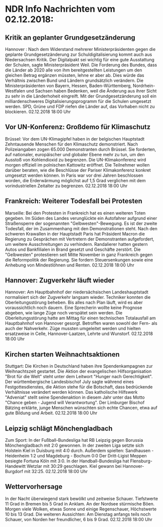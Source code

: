# NDR Info Nachrichten vom 02.12.2018:


## Kritik an geplanter Grundgesetzänderung
Hannover : Nach dem Widerstand mehrerer Ministerpräsidenten gegen die geplante Grundgesetzänderung zur Schuldigitalisierung kommt auch aus Niedersachsen Kritik. Der Digitalpakt sei wichtig für eine gute Ausstattung der Schulen, sagte Ministerpräsident Weil. Die Forderung des Bundes, dass die Länder ab 2020 alle von ihm bereitgestellten Leistungen um den gleichen Betrag ergänzen müssten, lehne er aber ab. Dies würde das Verhältnis zwischen Bund und Ländern grundsätzlich verändern. Die Ministerpräsidenten von Bayern, Hessen, Baden-Württemberg, Nordrhein-Westfalen und Sachsen haben Bedenken, weil die Änderung aus ihrer Sicht zu sehr in die Länderhoheit eingreift. Mit der Grundgesetzänderung soll ein milliardenschweres Digitalisierungsprogramm für die Schulen umgesetzt werden. SPD, Grüne und FDP riefen die Länder auf, das Vorhaben nicht zu blockieren. 02.12.2018 18:00 Uhr 

## Vor UN-Konferenz: Großdemo für Klimaschutz
Brüssel: Vor dem UN-Klimagipfel haben in der belgischen Hauptstadt Zehntausende Menschen für den Klimaschutz demonstriert. Nach Polizeiangaben zogen 65.000 Demonstranten durch Brüssel. Sie forderten, auf nationaler, europäischer und globaler Ebene mehr zu tun, um den Ausstoß von Kohlendioxid zu begrenzen. Die UN-Klimakonferenz wird morgen offiziell im polnischen Kattowitz eröffnet. Die Teilnehmer wollen darüber beraten, wie die Beschlüsse der Pariser Klimakonferenz konkret umgesetzt werden können. In Paris war vor drei Jahren beschlossen worden, die Erderwärmung möglichst auf 1,5 Grad verglichen mit dem vorindustriellen Zeitalter zu begrenzen. 02.12.2018 18:00 Uhr 

## Frankreich: Weiterer Todesfall bei Protesten
Marseille: Bei den Protesten in Frankreich hat es einen weiteren Toten gegeben. Im Süden des Landes verunglückte ein Autofahrer aufgrund einer Straßensperre der sogenannten "Gelbwesten"-Bewegung. Es ist der zweite Todesfall, der im Zusammenhang mit den Demonstrationen steht. Nach den schweren Krawallen in der Hauptstadt Paris hat Präsident Macron die Regierung zu Gesprächen mit Vertretern der Demonstranten aufgefordert, um weitere Ausschreitungen zu verhindern. Randalierer hatten gestern Autos und Bankfilialen in Brand gesetzt und Geschäfte zerstört. Die "Gelbwesten" protestieren seit Mitte November in ganz Frankreich gegen die Reformpolitik der Regierung. Sie fordern Steuersenkungen sowie eine Anhebung von Mindestlöhnen und Renten. 02.12.2018 18:00 Uhr 

## Hannover: Zugverkehr läuft wieder
Hannover: Am Hauptbahnhof der niedersächsischen Landeshauptstadt normalisiert sich der Zugverkehr langsam wieder. Techniker konnten die Oberleitungsstörung beheben. Bis alles nach Plan läuft, wird es aber voraussichtlich noch dauern. Eine Sprecherin wollte keine Prognose abgeben, wie lange Züge noch verspätet sein werden. Die Oberleitungsstörung hatte am Mittag für einen technischen Totalausfall am Hauptbahnhof von Hannover gesorgt. Betroffen waren sowohl der Fern- als auch der Nahverkehr. Züge mussten umgeleitet werden und hielten ersatzweise in Celle, Hannover-Laatzen, Lehrte und Wunstorf. 02.12.2018 18:00 Uhr 

## Kirchen starten Weihnachtsaktionen
Stuttgart: Die Kirchen in Deutschland haben ihre Spendenkampagnen zur Weihnachtszeit gestartet. Die Aktion der evangelischen Hilfsorganisation "Brot für die Welt" steht unter dem Leitwort "Hunger nach Gerechtigkeit". Der württembergische Landesbischof July sagte während eines Festgottesdienstes, die Aktion stehe für die Botschaft, dass bedrückende Verhältnisse verändert werden können. Das katholische Hilfswerk "Adveniat" stellt seine Spendenaktion in diesem Jahr unter das Motto "Chance geben - Jugend will Verantwortung". Der Limburger Bischof Bätzing erklärte, junge Menschen wünschten sich echte Chancen, etwa auf gute Bildung und Arbeit. 02.12.2018 18:00 Uhr 

## Leipzig schlägt Mönchengladbach
Zum Sport: In der Fußball-Bundesliga hat RB Leipzig gegen Borussia Mönchengladbach mit 2:0 gewonnen. In der zweiten Liga setzte sich Holstein Kiel in Duisburg mit 4:0 durch. Außerdem spielten:
Sandhausen - Heidenheim	1:2
und
Magdeburg  - Bochum		0:0 Der Dritt-Ligist Meppen besiegte Fortuna Köln mit 3:0. In der Handball-Bundesliga hat Flensburg-Handewitt Wetzlar mit 30:29 geschlagen. Kiel gewann bei Hannover-Burgdorf mit 32:25. 02.12.2018 18:00 Uhr 

## Wettervorhersage
In der Nacht überwiegend stark bewölkt und zeitweise Schauer. Tiefstwerte 11 Grad in Bremen bis 5 Grad in Anklam. An der Nordsee stürmische Böen. Morgen viele Wolken, etwas Sonne und einige Regenschauer, Höchstwerte 10 bis 13 Grad. Die weiteren Aussichten: Am Dienstag anfangs teils noch Schauer, von Norden her freundlicher, 6 bis 9 Grad. 02.12.2018 18:00 Uhr 
